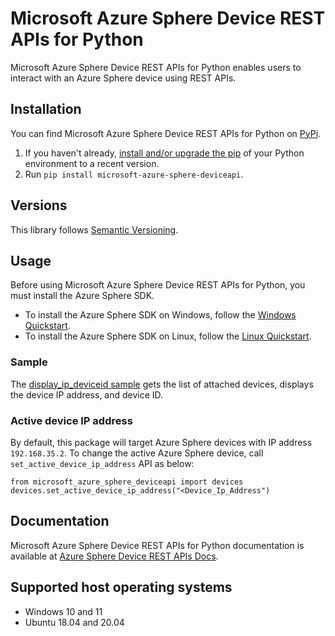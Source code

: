 # Microsoft Azure Sphere Device REST APIs for Python

Microsoft Azure Sphere Device REST APIs for Python enables users to interact with an Azure Sphere device using REST APIs.

## Installation

You can find Microsoft Azure Sphere Device REST APIs for Python on [PyPi](https://pypi.org/project/microsoft-azure-sphere-deviceapi/).
1. If you haven't already, [install and/or upgrade the pip](https://pip.pypa.io/en/stable/installing/)
   of your Python environment to a recent version.
2. Run `pip install microsoft-azure-sphere-deviceapi`.

## Versions

This library follows [Semantic Versioning](http://semver.org/).

## Usage

Before using Microsoft Azure Sphere Device REST APIs for Python, you must install the Azure Sphere SDK.
- To install the Azure Sphere SDK on Windows, follow the [Windows Quickstart](https://docs.microsoft.com/azure-sphere/install/install-sdk?pivots=cli).
- To install the Azure Sphere SDK on Linux, follow the [Linux Quickstart](https://docs.microsoft.com/azure-sphere/install/install-sdk-linux?pivots=cli-linux).

### Sample
The [display_ip_deviceid sample](https://github.com/Azure/azure-sphere-samples/Manufacturing/src/Python/device_api_sample) gets the list of attached devices, displays the device IP address, and device ID.

### Active device IP address

By default, this package will target Azure Sphere devices with IP address `192.168.35.2`. To change the active Azure Sphere device, call `set_active_device_ip_address` API as below:
```
from microsoft_azure_sphere_deviceapi import devices
devices.set_active_device_ip_address("<Device_Ip_Address")
```

## Documentation

Microsoft Azure Sphere Device REST APIs for Python documentation is available at [Azure Sphere Device REST APIs Docs](https://github.com/Azure/azure-sphere-samples/Manufacturing/src).

## Supported host operating systems

* Windows 10 and 11
* Ubuntu 18.04 and 20.04
